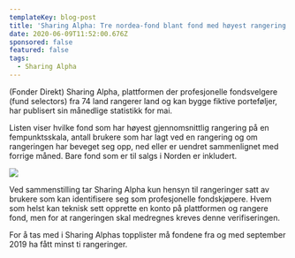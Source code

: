 ```yaml
---
templateKey: blog-post
title: 'Sharing Alpha: Tre nordea-fond blant fond med høyest rangering'
date: 2020-06-09T11:52:00.676Z
sponsored: false
featured: false
tags:
  - Sharing Alpha
---
```

(Fonder Direkt) Sharing Alpha, plattformen der profesjonelle fondsvelgere (fund selectors) fra 74 land rangerer land og kan bygge fiktive porteføljer, har publisert sin månedlige statistikk for mai.



Listen viser hvilke fond som har høyest gjennomsnittlig rangering på en fempunktsskala, antall brukere som har lagt ved en rangering og om rangeringen har beveget seg opp, ned eller er uendret sammenlignet med forrige måned. Bare fond som er til salgs i Norden er inkludert.



![](/img/sha.png)



Ved sammenstilling tar Sharing Alpha kun hensyn til rangeringer satt av brukere som kan identifisere seg som profesjonelle fondskjøpere. Hvem som helst kan teknisk sett opprette en konto på plattformen og rangere fond, men for at rangeringen skal medregnes kreves denne verifiseringen.



For å tas med i Sharing Alphas topplister må fondene fra og med september 2019 ha fått minst ti rangeringer.

